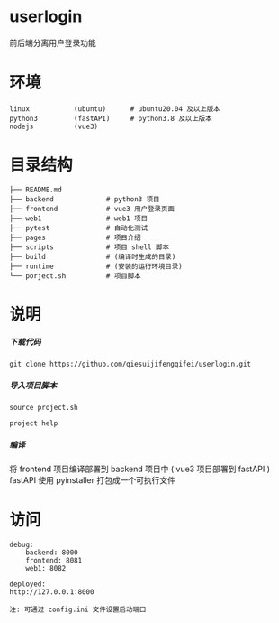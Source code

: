 # userlogin
前后端分离用户登录功能

# 环境
    linux           (ubuntu)      # ubuntu20.04 及以上版本
    python3         (fastAPI)     # python3.8 及以上版本
    nodejs          (vue3)

# 目录结构
    ├── README.md
    ├── backend             # python3 项目
    ├── frontend            # vue3 用户登录页面
    ├── web1                # web1 项目
    ├── pytest              # 自动化测试
    ├── pages               # 项目介绍
    ├── scripts             # 项目 shell 脚本
    ├── build               # (编译时生成的目录)
    ├── runtime             # (安装的运行环境目录)
    └── porject.sh          # 项目脚本

# 说明
##### 下载代码

    git clone https://github.com/qiesuijifengqifei/userlogin.git

##### 导入项目脚本

    source project.sh

    project help


##### 编译

将 frontend 项目编译部署到 backend 项目中 ( vue3 项目部署到 fastAPI )  
fastAPI 使用 pyinstaller 打包成一个可执行文件  


# 访问
    debug:
        backend: 8000
        frontend: 8081
        web1: 8082
    
    deployed:
    http://127.0.0.1:8000

    注: 可通过 config.ini 文件设置启动端口
    

